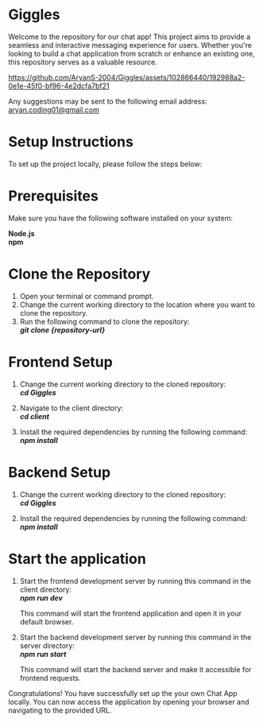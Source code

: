 # Giggles

Welcome to the repository for our chat app! This project aims to provide a seamless and interactive messaging experience for users. Whether you're looking to build a chat application from scratch or enhance an existing one, this repository serves as a valuable resource. 



https://github.com/AryanS-2004/Giggles/assets/102866440/192988a2-0e1e-45f0-bf96-4e2dcfa7bf21



Any suggestions may be sent to the following email address: aryan.coding01@gmail.com


# Setup Instructions

To set up the project locally, please follow the steps below:

# Prerequisites
Make sure you have the following software installed on your system:

**Node.js**   
**npm**  

# Clone the Repository
1. Open your terminal or command prompt.
2. Change the current working directory to the location where you want to clone the repository.
3. Run the following command to clone the repository:  
   ***git clone {repository-url}***  

  
  
# Frontend Setup
1. Change the current working directory to the cloned repository:  
   ***cd Giggles***  
   
2. Navigate to the client directory:  
   ***cd client***  
   
3. Install the required dependencies by running the following command:  
   ***npm install***  
  
# Backend Setup
1. Change the current working directory to the cloned repository:  
   ***cd Giggles*** 
   
   
2. Install the required dependencies by running the following command:  
   ***npm install***  
  
  
# Start the application
1. Start the frontend development server by running this command in the client directory:  
   ***npm run dev***
   
   This command will start the frontend application and open it in your default browser.  

2. Start the backend development server  by running this command in the server directory:  
   ***npm run start*** 
   
   This command will start the backend server and make it accessible for frontend requests.  

Congratulations! You have successfully set up the your own Chat App locally. You can now access the application by opening your browser and navigating to the provided URL.

